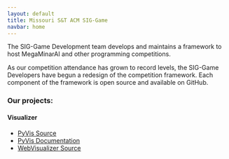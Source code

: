 ```yaml
---
layout: default
title: Missouri S&T ACM SIG-Game
navbar: home
---
```


The SIG-Game Development team develops and maintains a framework to
host MegaMinarAI and other programming competitions.

As our competition attendance has grown to record levels, the SIG-Game
Developers have begun a redesign of the competition framework. Each
component of the framework is open source and available on GitHub.


### Our projects:

#### Visualizer
* [PyVis Source](https://github.com/siggame/PyVis)
* [PyVis Documentation](http://siggame.github.com/PyVis/)
* [WebVisualizer Source](https://github.com/siggame/WebVisualizer)

